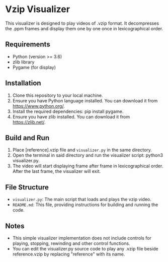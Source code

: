 # Vzip Visualizer

This visualizer is designed to play videos of .vzip format. It decompresses the .ppm frames and display them one by one once in lexicographical order.

## Requirements
- Python (version >= 3.6)
- zlib library
- Pygame (for display)

## Installation
1. Clone this repository to your local machine.
2. Ensure you have Python language installed. You can download it from https://www.python.org/.
3. Install the required dependencies: pip install pygame.
4. Ensure you have zlib installed. You can download it from https://zlib.net/.

## Build and Run
1. Place [reference].vzip file and `visualizer.py` in the same directory.
2. Open the terminal in said directory and run the visualizer script: python3 visualizer.py.
3. The video will start displaying frame after frame in lexicographical order. After the last frame, the visualizer will exit.

## File Structure
- `visualizer.py`: The main script that loads and plays the vzip video.
- `README.md`: This file, providing instructions for building and running the code.

## Notes
- This simple visualizer implementation does not include controls for playing, stopping, rewinding and other control functions.
- You can edit the visualizer.py source code to play any .vzip file beside reference.vzip by replacing "reference" with its name.
